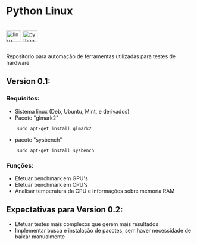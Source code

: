 # Python Linux   
<div style="display: inline_block"><br>
  <img align="center" alt="linux" height="30" width="40" src="https://cdn.jsdelivr.net/gh/devicons/devicon/icons/linux/linux-original.svg">
  <img align="center" alt="python" height="30" width="40" src="https://cdn.jsdelivr.net/gh/devicons/devicon/icons/python/python-original.svg">
</div><br>

Repositorio para automação de ferramentas utilizadas para testes de hardware

## Version 0.1:

### Requisitos:
* Sistema linux (Deb, Ubuntu, Mint, e derivados)
* Pacote "glmark2"

~~~ Glmark2
    sudo apt-get install glmark2
~~~ 
* pacote "sysbench"
~~~ Sysbench
    sudo apt-get install sysbench
~~~ 
### Funções: 
 
* Efetuar benchmark em GPU's
* Efetuar benchmark em CPU's
* Analisar temperatura da CPU e informações sobre memoria RAM
    
## Expectativas para Version 0.2:

* Efetuar testes mais complexos que gerem mais resultados
* Implementar busca e instalação de pacotes, sem haver necessidade de baixar manualmente
    
    
